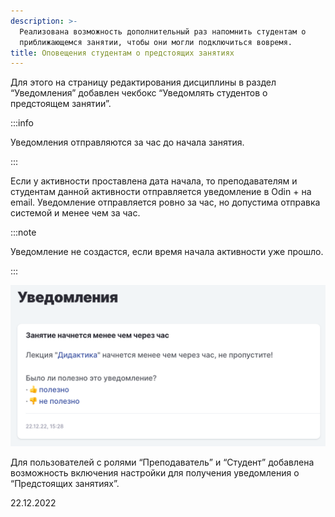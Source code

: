 ```yaml
---
description: >-
  Реализована возможность дополнительный раз напомнить студентам о
  приближающемся занятии, чтобы они могли подключиться вовремя.
title: Оповещения студентам о предстоящих занятиях
---
```


Для этого на страницу редактирования дисциплины в раздел “Уведомления” добавлен чекбокс “Уведомлять студентов о предстоящем занятии”.

:::info 

Уведомления отправляются за час до начала занятия.

:::

Если у активности проставлена дата начала, то преподавателям и студентам данной активности отправляется уведомление в Odin + на email. Уведомление отправляется ровно за час, но допустима отправка системой и менее чем за час.

:::note 

Уведомление не создастся, если время начала активности уже прошло.

:::

![](<../../.gitbook/assets/image (2) (3).png>)

Для пользователей с ролями “Преподаватель” и “Студент” добавлена возможность включения настройки для получения уведомления о “Предстоящих занятиях”.

22\.12.2022